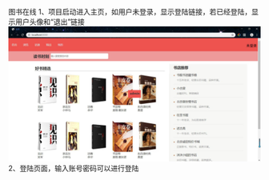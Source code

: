 图书在线
1、项目启动进入主页，如用户未登录，显示登陆链接，若已经登陆，显示用户头像和“退出”链接
![Image text](https://github.com/nidexiaobuding/java-web-dev/blob/master/book-online/1.jpg)
2、登陆页面，输入账号密码可以进行登陆
